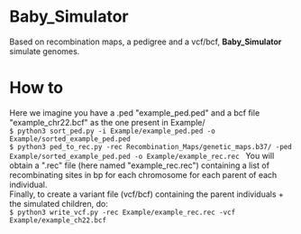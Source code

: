 # Baby_Simulator #
Based on recombination maps, a pedigree and a vcf/bcf, <b>Baby_Simulator</b> simulate genomes.

# How to #
Here we imagine you have a .ped "example_ped.ped" and a bcf file "example_chr22.bcf" as the one present in Example/ \
`$ python3 sort_ped.py -i Example/example_ped.ped -o Example/sorted_example_ped.ped` \
`$ python3 ped_to_rec.py -rec Recombination_Maps/genetic_maps.b37/ -ped Example/sorted_example_ped.ped -o Example/example_rec.rec `
You will obtain a ".rec" file (here named "example_rec.rec") containing a list of recombinating sites in bp for each chromosome for each parent of each individual. \
Finally, to create a variant file (vcf/bcf) containing the parent individuals + the simulated children, do: \
`$ python3 write_vcf.py -rec Example/example_rec.rec -vcf Example/example_ch22.bcf`

